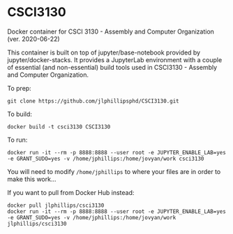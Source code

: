 # CSCI3130
Docker container for CSCI 3130 - Assembly and Computer Organization (ver. 2020-06-22)

This container is built on top of jupyter/base-notebook provided by jupyter/docker-stacks. It provides a JupyterLab environment with a couple of essential (and non-essential) build tools used in CSCI3130 - Assembly and Computer Organization.

To prep:
```
git clone https://github.com/jlphillipsphd/CSCI3130.git
```
 
To build:
```
docker build -t csci3130 CSCI3130
```

To run:
```
docker run -it --rm -p 8888:8888 --user root -e JUPYTER_ENABLE_LAB=yes -e GRANT_SUDO=yes -v /home/jphillips:/home/jovyan/work csci3130
```

You will need to modify `/home/jphillips` to where your files are in order to make this work...

If you want to pull from Docker Hub instead:
```
docker pull jlphillips/csci3130
docker run -it --rm -p 8888:8888 --user root -e JUPYTER_ENABLE_LAB=yes -e GRANT_SUDO=yes -v /home/jphillips:/home/jovyan/work jlphillips/csci3130
```

